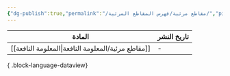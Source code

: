 ```yaml
---
{"dg-publish":true,"permalink":"/مقاطع مرئية/فهرس المقاطع المرئية/","pinned":true,"noteIcon":"✨"}
---
```


| المادة                                                | تاريخ النشر |
| ----------------------------------------------------- | ----------- |
| [[مقاطع مرئية/المعلومة النافعة\|المعلومة النافعة]] | \-          |

{ .block-language-dataview}
